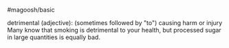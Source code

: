 #magoosh/basic

detrimental (adjective): (sometimes followed by "to") causing harm or injury 
Many know that smoking is detrimental to your health, but processed sugar in large quantities is equally 
bad. 
